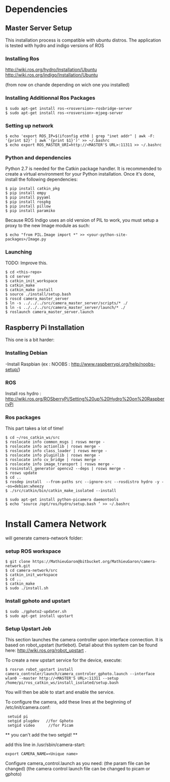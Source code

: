 # Dependencies #

## Master Server Setup ##
This installation process is compatible with ubuntu distros.
The application is tested with hydro and indigo versions of ROS

### Installing Ros ###
http://wiki.ros.org/hydro/Installation/Ubuntu   
http://wiki.ros.org/indigo/Installation/Ubuntu

(from now on chande <rosversion> depending on wich one you installed)

### Installing Additionnal Ros Packages ###
```
$ sudo apt-get install ros-<rosversion>-rosbridge-server
$ sudo apt-get install ros-<rosversion>-mjpeg-server
```
### Setting up network ###
```
$ echo 'export ROS_IP=$(ifconfig eth0 | grep "inet addr" | awk -F: '{print $2}' | awk '{print $1}')' >> ~/.bashrc  
$ echo export ROS_MASTER_URI=http://<MASTER'S URL>:11311 >> ~/.bashrc   
```

### Python and dependencies ###

Python 2.7 is needed for the Catkin package handler. It is recommended to create a virtual environment for your Python installation. Once it's done, install the following dependencies:
```
$ pip install catkin_pkg
$ pip install empy
$ pip install pyyaml
$ pip install rospkg
$ pip install pillow
$ pip install paramiko
```

Because ROS Indigo uses an old version of PIL to work, you must setup a proxy to the new Image module as such:
```
$ echo "from PIL.Image import *" >> <your-python-site-packages>/Image.py
```

### Launching ###

TODO: Improve this.

```
$ cd <this-repo>
$ cd server
$ catkin_init_workspace
$ catkin_make
$ catkin_make install
$ source ./install/setup.bash
$ roscd camera_master_server
$ ln -s ../../../src/camera_master_server/scripts/* ./
$ ln -s ../../../src/camera_master_server/launch/* ./
$ roslaunch camera_master_server.launch
```

## Raspberry Pi Installation ##
This one is a bit harder:

### Installing Debian ###
-Install Raspbian (ex : NOOBS : http://www.raspberrypi.org/help/noobs-setup/)

### ROS ###
Install ros hydro : http://wiki.ros.org/ROSberryPi/Setting%20up%20Hydro%20on%20RaspberryPi

### Ros packages ###
This part takes a lot of time!


```
$ cd ~/ros_catkin_ws/src
$ roslocate info common_msgs | rosws merge -
$ roslocate info actionlib | rosws merge -
$ roslocate info class_loader | rosws merge -
$ roslocate info pluginlib | rosws merge -
$ roslocate info cv_bridge | rosws merge -
$ roslocate info image_transport | rosws merge -
$ rosinstall_generator opencv2 --deps | rosws merge -
$ rosws update
$ cd ..
$ rosdep install  --from-paths src --ignore-src --rosdistro hydro -y --os=debian:wheezy
$ ./src/catkin/bin/catkin_make_isolated --install
```


```
$ sudo apt-get install python-picamera daemontools
$ echo ‘source /opt/ros/hydro/setup.bash ’ >> ~/.bashrc
```


# Install Camera Network #

will generate camera-network folder:

### setup ROS workspace ###
```
$ git clone https://MathieuGaron@bitbucket.org/MathieuGaron/camera-network.git
$ cd camera-network/src
$ catkin_init_workspace
$ cd ..
$ catkin_make
$ sudo ./install.sh
```

### Install gphoto and upstart ###
```
$ sudo ./gphoto2-updater.sh 
$ sudo apt-get install upstart  
```

### Setup Upstart Job ###
This section launches the camera controller upon interface connection. It is based on robot_upstart (turtlebot). Detail about this system can be found here: http://wiki.ros.org/robot_upstart .

To create a new upstart service for the device, execute:
```
$ rosrun robot_upstart install camera_controler/launch/camera_controler_gphoto.launch --interface wlan0 --master http://<MASTER'S URL>:11311 --setup /home/pi/ros_catkin_ws/install_isolated/setup.bash 
```
You will then be able to start and enable the service.

To configure the camera, add these lines at the beginning of /etc/init/camera.conf:
```
 setuid pi  
 setgid plugdev   //for Gphoto
 setgid video      //for Picam
```

** you can't add the two setgid! **


add this line in /usr/sbin/camera-start:

```
export CAMERA_NAME=<Unique name>
```

Configure camera_control.launch as you need:
(the param file can be changed)
(the camera control launch file can be changed to picam or gphoto)
